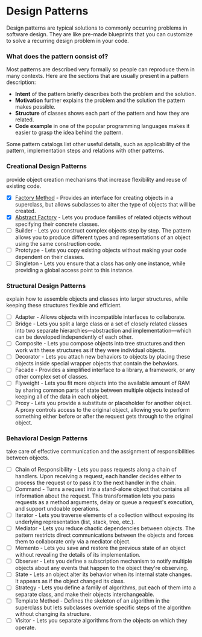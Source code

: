 # Design Patterns

Design patterns are typical solutions to commonly occurring problems in software design. They are like pre-made blueprints that you can customize to solve a recurring design problem in your code.

### What does the pattern consist of?
Most patterns are described very formally so people can reproduce them in many contexts. Here are the sections that are usually present in a pattern description:

- **Intent** of the pattern briefly describes both the problem and the solution.
- **Motivation** further explains the problem and the solution the pattern makes possible.
- **Structure** of classes shows each part of the pattern and how they are related.
- **Code example** in one of the popular programming languages makes it easier to grasp the idea behind the pattern.

Some pattern catalogs list other useful details, such as applicability of the pattern, implementation steps and relations with other patterns.

### Creational Design Patterns

provide object creation mechanisms that increase flexibility and reuse of existing code.

- [x] [Factory Method](https://github.com/SumitJadiya/learn-java-design-pattern/tree/main/src/main/java/com/java/pattern/design/factoryMethod) - Provides an interface for creating objects in a superclass, but allows subclasses to alter the type of objects that will be created.
- [x] [Abstract Factory](https://github.com/SumitJadiya/learn-java-design-pattern/tree/main/src/main/java/com/java/pattern/design/abstractFactoryMethod) - Lets you produce families of related objects without specifying their concrete classes.
- [ ] Builder - Lets you construct complex objects step by step. The pattern allows you to produce different types and representations of an object using the same construction code.
- [ ] Prototype - Lets you copy existing objects without making your code dependent on their classes.
- [ ] Singleton - Lets you ensure that a class has only one instance, while providing a global access point to this instance.

### Structural Design Patterns

explain how to assemble objects and classes into larger structures, while keeping these structures flexible and efficient.

- [ ] Adapter - Allows objects with incompatible interfaces to collaborate.
- [ ] Bridge - Lets you split a large class or a set of closely related classes into two separate hierarchies—abstraction and implementation—which can be developed independently of each other.
- [ ] Composite - Lets you compose objects into tree structures and then work with these structures as if they were individual objects.
- [ ] Decorator - Lets you attach new behaviors to objects by placing these objects inside special wrapper objects that contain the behaviors.
- [ ] Facade - Provides a simplified interface to a library, a framework, or any other complex set of classes.
- [ ] Flyweight - Lets you fit more objects into the available amount of RAM by sharing common parts of state between multiple objects instead of keeping all of the data in each object.
- [ ] Proxy - Lets you provide a substitute or placeholder for another object. A proxy controls access to the original object, allowing you to perform something either before or after the request gets through to the original object.

### Behavioral Design Patterns

take care of effective communication and the assignment of responsibilities between objects.

- [ ] Chain of Responsibility - Lets you pass requests along a chain of handlers. Upon receiving a request, each handler decides either to process the request or to pass it to the next handler in the chain.
- [ ] Command - Turns a request into a stand-alone object that contains all information about the request. This transformation lets you pass requests as a method arguments, delay or queue a request's execution, and support undoable operations.
- [ ] Iterator - Lets you traverse elements of a collection without exposing its underlying representation (list, stack, tree, etc.).
- [ ] Mediator - Lets you reduce chaotic dependencies between objects. The pattern restricts direct communications between the objects and forces them to collaborate only via a mediator object.
- [ ] Memento - Lets you save and restore the previous state of an object without revealing the details of its implementation.
- [ ] Observer - Lets you define a subscription mechanism to notify multiple objects about any events that happen to the object they're observing.
- [ ] State - Lets an object alter its behavior when its internal state changes. It appears as if the object changed its class.
- [ ] Strategy - Lets you define a family of algorithms, put each of them into a separate class, and make their objects interchangeable.
- [ ] Template Method - Defines the skeleton of an algorithm in the superclass but lets subclasses override specific steps of the algorithm without changing its structure.
- [ ] Visitor - Lets you separate algorithms from the objects on which they operate.
